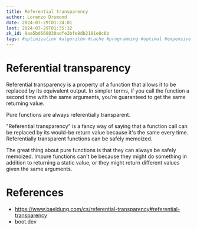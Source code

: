 ```yaml
---
title: Referential transparency
author: Lorenzo Drumond
date: 2024-07-29T01:34:01
last: 2024-07-29T01:35:32
zk_id: 9aa5bd660830adfe2bfe8db2181e8c6b
tags: #optimization #algorithm #cache #programming #optimal #expensive #dynamic #function #memoization #transparent #referential #store #speed #efficient
---
```



# Referential transparency

Referential transparency is a property of a function that allows it to be replaced by its equivalent output. In simpler terms, if you call the function a second time with the same arguments, you’re guaranteed to get the same returning value.

Pure functions are always referentially transparent.

"Referential transparency" is a fancy way of saying that a function call can be replaced by its would-be return value because it's the same every time. Referentially transparent functions can be safely memoized.

The great thing about pure functions is that they can always be safely memoized. Impure functions can't be because they might do something in addition to returning a static value, or they might return different values given the same arguments.

# References

- https://www.baeldung.com/cs/referential-transparency#referential-transparency
- boot.dev
